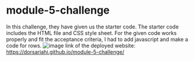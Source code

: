 # module-5-challenge
In this challenge, they have given us the starter code.
The starter code includes the HTML file and CSS style sheet.
For the given code works properly and fit the acceptance criteria, I had to add javascript and make a code for rows.
![image](https://user-images.githubusercontent.com/110079849/197123708-6766598a-387e-4d75-801c-8ea9b804336b.png)
link of the deployed website: https://dorsariahi.github.io/module-5-challenge/
